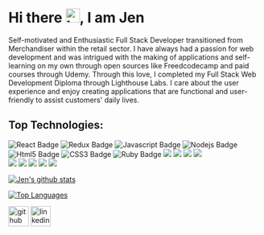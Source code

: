 # Hi there <img src="https://user-images.githubusercontent.com/1303154/88677602-1635ba80-d120-11ea-84d8-d263ba5fc3c0.gif" width="28px" alt="hi">,  I am Jen
Self-motivated and Enthusiastic Full Stack Developer transitioned from Merchandiser within the retail sector. I have always had a passion for web development and was intrigued with the making of applications and self-learning on my own through open sources like Freedcodecamp and paid courses through Udemy. Through this love, I completed my Full Stack Web Development Diploma through Lighthouse Labs. I care about the user experience and enjoy creating applications that are functional and user-friendly to assist customers' daily lives.

## Top Technologies:
![React Badge](https://img.shields.io/badge/-React-61DBFB?style=for-the-badge&labelColor=black&logo=react&logoColor=61DBFB) ![Redux Badge](https://img.shields.io/badge/-Redux-764ABC?style=for-the-badge&labelColor=black&logo=redux&logoColor=764ABC) ![Javascript Badge](https://img.shields.io/badge/-Javascript-F0DB4F?style=for-the-badge&labelColor=black&logo=javascript&logoColor=F0DB4F) ![Nodejs Badge](https://img.shields.io/badge/-Nodejs-3C873A?style=for-the-badge&labelColor=black&logo=node.js&logoColor=3C873A) ![Html5 Badge](https://img.shields.io/badge/-Html5-DD4B25?style=for-the-badge&labelColor=black&logo=html5&logoColor=DD4B25) ![CSS3 Badge](https://img.shields.io/badge/-Css3-28AD8?style=for-the-badge&labelColor=black&logo=css3&logoColor=28A4D8) ![Ruby Badge](https://img.shields.io/badge/-Ruby-CC342D?style=for-the-badge&labelColor=black&logo=ruby&logoColor=CC342D)
<img src="https://img.shields.io/badge/html5%20-%23E34F26.svg?&style=for-the-badge&logo=html5&logoColor=white"/> 
<img src="https://img.shields.io/badge/bootstrap%20-%23563D7C.svg?&style=for-the-badge&logo=bootstrap&logoColor=white"/> 
<img src="https://img.shields.io/badge/jquery%20-%230769AD.svg?&style=for-the-badge&logo=jquery&logoColor=white"/> 
<img src="https://img.shields.io/badge/mysql-%231572B6.svg?&style=for-the-badge&logo=mysql&logoColor=white"> 
<br>
<img src="https://img.shields.io/badge/markdown-%23000000.svg?&style=for-the-badge&logo=markdown&logoColor=white"/>
<img src="https://img.shields.io/badge/express.js%20-%23404d59.svg?&style=for-the-badge"/> 
<img src="https://img.shields.io/badge/git%20-%23F05033.svg?&style=for-the-badge&logo=git&logoColor=white"/> 
<img src="https://img.shields.io/badge/github%20-%23121011.svg?&style=for-the-badge&logo=github&logoColor=white"/>
<img src="https://img.shields.io/badge/webpack%20-%238DD6F9.svg?&style=for-the-badge&logo=webpack&logoColor=black" /> 

[![Jen's github stats](https://github-readme-stats.vercel.app/api?username=jencaza33&theme=tokyonight&show_icons=true)](https://github.com/jencaza33/github-readme-stats)

[![Top Languages](https://github-readme-stats.vercel.app/api/top-langs/?username=jencaza33&theme=tokyonight&show_icons=true)](https://github.com/jencaza33/github-readme-stats)

[<img src='https://cdn.jsdelivr.net/npm/simple-icons@3.0.1/icons/github.svg' alt='github' height='40'>](https://github.com/jencaza33)  [<img src='https://cdn.jsdelivr.net/npm/simple-icons@3.0.1/icons/linkedin.svg' alt='linkedin' height='40'>](https://www.linkedin.com/in/jencazawebdev//)  
